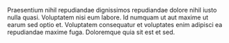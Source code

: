 Praesentium nihil repudiandae dignissimos repudiandae dolore nihil iusto nulla quasi. Voluptatem nisi eum labore. Id numquam ut aut maxime ut earum sed optio et. Voluptatem consequatur et voluptates enim adipisci ea repudiandae maxime fuga. Doloremque quia sit est et sed.